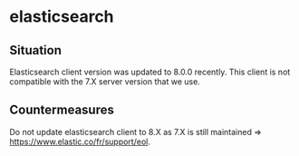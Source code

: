 # elasticsearch

## Situation

Elasticsearch client version was updated to 8.0.0 recently. This client is not compatible with the 7.X server version that we use. 

## Countermeasures

Do not update elasticsearch client to 8.X as 7.X is still maintained => https://www.elastic.co/fr/support/eol.
